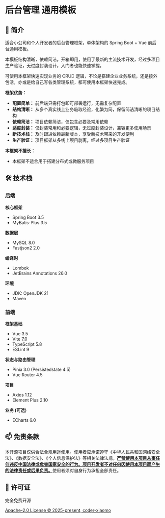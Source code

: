 # 后台管理 通用模板

## 📖 简介

适合小公司和个人开发者的后台管理框架，单体架构的 Spring Boot + Vue 前后台通用模板。

本模板结构清晰，依赖简洁，开箱即用，使用了最新的主流技术开发，经过多项目生产验证，无过度封装设计，入门者也能快速掌握。

可使用本框架快速实现业务的 CRUD 逻辑，不论是搭建企业业务系统，还是接外包活，亦或是给自己写各类管理系统，都可使用本框架快速完成。

**框架优势：**

- **配置简单：** 前后端只需打包即可部署运行，无需复杂配置
- **结构清晰：** 从多个真实线上业务吸取经验，化繁为简，保留简洁清晰的项目结构
- **依赖简洁：** 项目依赖简洁，仅包含必要及常用依赖
- **适度封装：** 仅封装常用和必要逻辑，无过度封装设计，兼容更多使用场景
- **新技术栈：** 及时跟进依赖最新版本，享受新技术带来的开发便利
- **生产验证：** 项目框架从多线上项目剥离，经过多项目生产验证

**本框架不擅长：**

- 本框架不适合用于搭建分布式或微服务项目

## 🛠️ 技术栈

### 后端

**核心框架**
- Spring Boot 3.5
- MyBatis-Plus 3.5

**数据层**
- MySQL 8.0
- Fastjson2 2.0

**编译时**
- Lombok
- JetBrains Annotations 26.0

**环境**
- JDK: OpenJDK 21
- Maven

### 前端

**框架基础**
- Vue 3.5
- Vite 7.0
- TypeScript 5.8
- ESLint 9

**状态与路由管理**
- Pinia 3.0 (Persistedstate 4.5)
- Vue Router 4.5

**项目**
- Axios 1.12
- Element Plus 2.10

**业务 (可选)**
- ECharts 6.0

## 📫 免责条款

本开源项目仅供合法合规用途使用。使用者应承诺遵守《中华人民共和国网络安全法》、《数据安全法》、《个人信息保护法》等相关法律法规。<u><b>严禁使用本项目从事任何违反中国法律或危害国家安全的行为。项目开发者不对任何因使用本项目而产生的法律责任或后果负责。</b></u>使用者须对自身行为承担全部责任。

## 💼 许可证

完全免费开源

[Apache-2.0 License © 2025-present, coder-xiaomo](LICENSE)